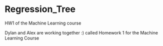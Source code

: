 # Regression_Tree
HW1 of the Machine Learning course

Dylan and Alex are working together :)
called Homework 1 for the Machine Learning Course
